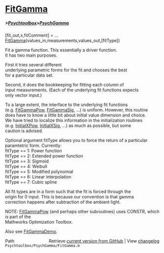 # [FitGamma](FitGamma)
##### >[Psychtoolbox](Psychtoolbox)>[PsychGamma](PsychGamma)

[fit\_out,x,fitComment] = ...  
  [FitGamma](FitGamma)(values\_in,measurements,values\_out,[fitType])  
  
Fit a gamma function.  This essentially a driver function.  
It has two main purposes.  
  
First it tries several different  
underlying parametric forms for the fit and chooses the best  
for a particular data set.  
  
Second, it does the bookkeeping for fitting each column of  
input measurements.  (Each of the underlying fit functions expects  
only vector input.)  
  
To a large extent, the interface to the underlying fit functions  
(e.g. [FitGammaPow](FitGammaPow), [FitGammaSig](FitGammaSig), ...) is uniform.  However, this routine  
does have to know a little bit about initial value dimension and choice.  
We have tried to localize this information in the initialization routines  
(e.g. [InitialXPow](InitialXPow), [InitialXSig](InitialXSig), ...) as much as possible, but some  
caution is advised.  
  
Optional argument fitType allows you to force the return of a particular  
paramtetric form.  Currently:  
  fitType == 1:  Power function  
  fitType == 2:  Extended power function  
  fitType == 3:  Sigmoid  
  fitType == 4:  Weibull  
  fitType == 5:  Modified polynomial  
  fitType == 6:  Linear interpolation  
  fitType == 7:  Cubic spline  
  
All fit types are in a form such that the fit is forced through the  
origin for 0 input.  This is because our convention is that gamma  
correction happens after subtraction of the ambient light.  
  
NOTE: [FitGammaPow](FitGammaPow) (and perhaps other subroutines) uses CONSTR, which is part of the   
Mathworks Optimization Toolbox.  
  
Also see [FitGammaDemo](FitGammaDemo).  




<div class="code_header" style="text-align:right;">
  <span style="float:left;">Path&nbsp;&nbsp;</span> <span class="counter">Retrieve <a href=
  "https://raw.github.com/Psychtoolbox-3/Psychtoolbox-3/beta/Psychtoolbox/PsychGamma/FitGamma.m">current version from GitHub</a> | View <a href=
  "https://github.com/Psychtoolbox-3/Psychtoolbox-3/commits/beta/Psychtoolbox/PsychGamma/FitGamma.m">changelog</a></span>
</div>
<div class="code">
  <code>Psychtoolbox/PsychGamma/FitGamma.m</code>
</div>

